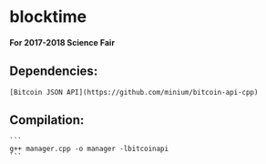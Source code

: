 # blocktime

#### For 2017-2018 Science Fair

## Dependencies:


	[Bitcoin JSON API](https://github.com/minium/bitcoin-api-cpp)


## Compilation:

	```
	g++ manager.cpp -o manager -lbitcoinapi
	```